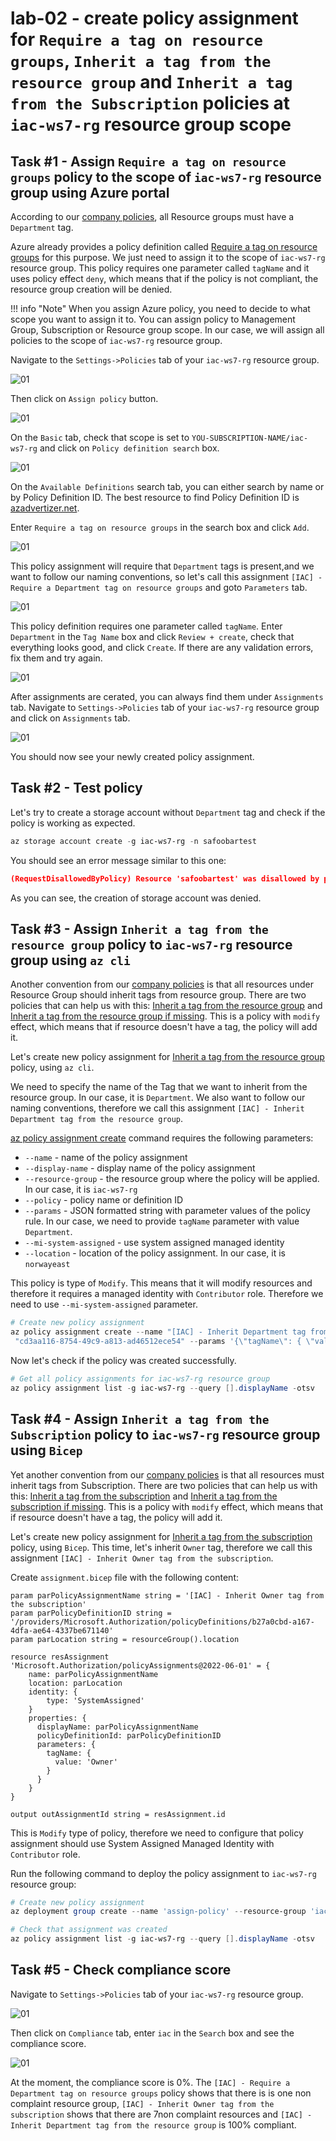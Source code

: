 # lab-02 - create policy assignment for `Require a tag on resource groups`, `Inherit a tag from the resource group` and `Inherit a tag from the Subscription` policies at `iac-ws7-rg` resource group scope

## Task #1 - Assign `Require a tag on resource groups` policy to the scope of `iac-ws7-rg` resource group using Azure portal

According to our [company policies](../../company-policy.md), all Resource groups must have a `Department` tag. 

Azure already provides a policy definition called [Require a tag on resource groups](https://www.azadvertizer.net/azpolicyadvertizer/96670d01-0a4d-4649-9c89-2d3abc0a5025.html) for this purpose. We just need to assign it to the scope of `iac-ws7-rg` resource group. 
This policy requires one parameter called `tagName` and it uses policy effect `deny`, which means that if the policy is not compliant, the resource group creation will be denied. 

!!! info "Note"
    When you assign Azure policy, you need to decide to what scope you want to assign it to. You can assign policy to Management Group, Subscription or Resource group scope. In our case, we will assign all policies to the scope of `iac-ws7-rg` resource group.

Navigate to the `Settings->Policies` tab of your `iac-ws7-rg` resource group.

![01](../../assets/images/lab-02/assign1.png)

Then click on `Assign policy` button.

![01](../../assets/images/lab-02/assign2.png)

On the `Basic` tab, check that scope is set to `YOU-SUBSCRIPTION-NAME/iac-ws7-rg` and click on `Policy definition search` box.

![01](../../assets/images/lab-02/assign3.png)

On the `Available Definitions` search tab, you can either search by name or by Policy Definition ID. The best resource to find Policy Definition ID is [azadvertizer.net](https://www.azadvertizer.net/azpolicyadvertizer_all.html).

Enter `Require a tag on resource groups` in the search box and click `Add`.

![01](../../assets/images/lab-02/assign4.png)

This policy assignment will require that `Department` tags is present,and we want to follow our naming conventions, so let's call this assignment `[IAC] - Require a Department tag on resource groups` and goto `Parameters` tab.

![01](../../assets/images/lab-02/assign5.png)

This policy definition requires one parameter called `tagName`. Enter `Department` in the `Tag Name` box and click `Review + create`, check that everything looks good, and click `Create`. If there are any validation errors, fix them and try again.

![01](../../assets/images/lab-02/assign6.png)

After assignments are cerated, you can always find them under `Assignments` tab. Navigate to `Settings->Policies` tab of your `iac-ws7-rg` resource group and click on `Assignments` tab.

![01](../../assets/images/lab-02/assign7.png)

You should now see your newly created policy assignment.

## Task #2 - Test policy

Let's try to create a storage account without `Department` tag and check if the policy is working as expected.

```powershell
az storage account create -g iac-ws7-rg -n safoobartest
```

You should see an error message similar to this one:

```json
(RequestDisallowedByPolicy) Resource 'safoobartest' was disallowed by policy. Policy identifiers: '[{"policyAssignment":{"name":"[IAC] - Require a Department tag on resources","id":"/subscriptions/.../resourceGroups/iac-ws7-rg/providers/Microsoft.Authorization/policyAssignments/1eb584cf0b424c739d8b6ddd"},"policyDefinition":{"name":"Require a tag on resources","id":"/providers/Microsoft.Authorization/policyDefinitions/871b6d14-10aa-478d-b590-94f262ecfa99"}}]'.
```

As you can see, the creation of storage account was denied.

## Task #3 - Assign `Inherit a tag from the resource group` policy to `iac-ws7-rg` resource group using `az cli`

Another convention from our [company policies](../../company-policy.md) is that all resources under Resource Group should inherit tags from resource group. There are two policies that can help us with this: [Inherit a tag from the resource group](https://www.azadvertizer.net/azpolicyadvertizer/cd3aa116-8754-49c9-a813-ad46512ece54.html) and [Inherit a tag from the resource group if missing](https://www.azadvertizer.net/azpolicyadvertizer/ea3f2387-9b95-492a-a190-fcdc54f7b070.html). This is a policy with `modify` effect, which means that if resource doesn't have a tag, the policy will add it.

Let's create new policy assignment for [Inherit a tag from the resource group](https://www.azadvertizer.net/azpolicyadvertizer/cd3aa116-8754-49c9-a813-ad46512ece54.html) policy, using `az cli`. 

We need to specify the name of the Tag that we want to inherit from the resource group. In our case, it is `Department`. We also want to follow our naming conventions, therefore we call this assignment `[IAC] - Inherit Department tag from the resource group`.

[az policy assignment create](https://learn.microsoft.com/en-us/cli/azure/policy/assignment?view=azure-cli-latest#az-policy-assignment-create) command requires the following parameters:

- `--name` - name of the policy assignment
- `--display-name` - display name of the policy assignment
- `--resource-group` - the resource group where the policy will be applied. In our case, it is `iac-ws7-rg`
- `--policy` - policy name or definition ID
- `--params` - JSON formatted string with parameter values of the policy rule. In our case, we need to provide `tagName` parameter with value `Department`.
- `--mi-system-assigned` - use system assigned managed identity
- `--location` - location of the policy assignment. In our case, it is `norwayeast`

This policy is type of `Modify`. This means that it will modify resources and therefore it requires a managed identity with `Contributor` role. Therefore we need to use `--mi-system-assigned` parameter.

```powershell
# Create new policy assignment
az policy assignment create --name "[IAC] - Inherit Department tag from the resource group" --display-name "[IAC] - Inherit Department tag from the resource group" --resource-group "iac-ws7-rg" --policy
 "cd3aa116-8754-49c9-a813-ad46512ece54" --params '{\"tagName\": { \"value\": \"Department\"}}' --mi-system-assigned --location norwayeast
```

Now let's check if the policy was created successfully.

```powershell
# Get all policy assignments for iac-ws7-rg resource group
az policy assignment list -g iac-ws7-rg --query [].displayName -otsv
```

## Task #4 - Assign `Inherit a tag from the Subscription` policy to `iac-ws7-rg` resource group using `Bicep`

Yet another convention from our [company policies](../../company-policy.md) is that all resources must inherit tags from Subscription. There are two policies that can help us with this: [Inherit a tag from the subscription](https://www.azadvertizer.net/azpolicyadvertizer/b27a0cbd-a167-4dfa-ae64-4337be671140.html) and [Inherit a tag from the subscription if missing](https://www.azadvertizer.net/azpolicyadvertizer/40df99da-1232-49b1-a39a-6da8d878f469.html). This is a policy with `modify` effect, which means that if resource doesn't have a tag, the policy will add it.

Let's create new policy assignment for [Inherit a tag from the subscription](https://www.azadvertizer.net/azpolicyadvertizer/b27a0cbd-a167-4dfa-ae64-4337be671140.html) policy, using `Bicep`. This time, let's inherit `Owner` tag, therefore we call this assignment `[IAC] - Inherit Owner tag from the subscription`.

Create `assignment.bicep` file with the following content:
    
```bicep
param parPolicyAssignmentName string = '[IAC] - Inherit Owner tag from the subscription'
param parPolicyDefinitionID string = '/providers/Microsoft.Authorization/policyDefinitions/b27a0cbd-a167-4dfa-ae64-4337be671140'
param parLocation string = resourceGroup().location

resource resAssignment 'Microsoft.Authorization/policyAssignments@2022-06-01' = {
    name: parPolicyAssignmentName
    location: parLocation
    identity: {
        type: 'SystemAssigned'
    }
    properties: {
      displayName: parPolicyAssignmentName
      policyDefinitionId: parPolicyDefinitionID
      parameters: {          
        tagName: {
          value: 'Owner'
        }          
      }        
    }
}

output outAssignmentId string = resAssignment.id
```

This is `Modify` type of policy, therefore we need to configure that policy assignment should use System Assigned Managed Identity with `Contributor` role.  

Run the following command to deploy the policy assignment to `iac-ws7-rg` resource group:

```powershell
# Create new policy assignment
az deployment group create --name 'assign-policy' --resource-group 'iac-ws7-rg' --template-file assignment.bicep

# Check that assignment was created
az policy assignment list -g iac-ws7-rg --query [].displayName -otsv
```

## Task #5 - Check compliance score

Navigate to `Settings->Policies` tab of your `iac-ws7-rg` resource group.

![01](../../assets/images/lab-02/complience-0.png)

Then click on `Compliance` tab, enter `iac` in the `Search` box and see the compliance score.

![01](../../assets/images/lab-02/complience-1.png)

At the moment, the compliance score is 0%. The `[IAC] - Require a Department tag on resource groups` policy shows that there is is one non complaint resource group, `[IAC] - Inherit Owner tag from the subscription` shows that there are 7non complaint resources and `[IAC] - Inherit Department tag from the resource group` is 100% compliant.

